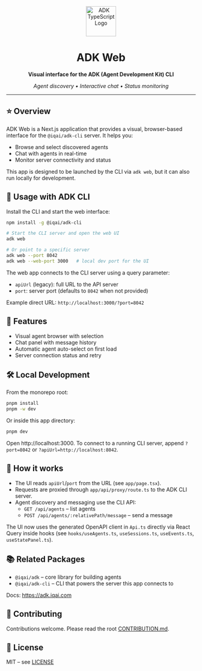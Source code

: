 <div align="center">

<img src="https://files.catbox.moe/vumztw.png" alt="ADK TypeScript Logo" width="80" />

<br/>

# ADK Web

**Visual interface for the ADK (Agent Development Kit) CLI**

*Agent discovery • Interactive chat • Status monitoring*

---

</div>

## ⭐ Overview

ADK Web is a Next.js application that provides a visual, browser-based interface for the `@iqai/adk-cli` server. It helps you:

- Browse and select discovered agents
- Chat with agents in real-time
- Monitor server connectivity and status

This app is designed to be launched by the CLI via `adk web`, but it can also run locally for development.

## 🚀 Usage with ADK CLI

Install the CLI and start the web interface:

```bash
npm install -g @iqai/adk-cli

# Start the CLI server and open the web UI
adk web

# Or point to a specific server
adk web --port 8042
adk web --web-port 3000   # local dev port for the UI
```

The web app connects to the CLI server using a query parameter:

- `apiUrl` (legacy): full URL to the API server
- `port`: server port (defaults to `8042` when not provided)

Example direct URL: `http://localhost:3000/?port=8042`

## 🧩 Features

- Visual agent browser with selection
- Chat panel with message history
- Automatic agent auto-select on first load
- Server connection status and retry

## 🛠️ Local Development

From the monorepo root:

```bash
pnpm install
pnpm -w dev
```

Or inside this app directory:

```bash
pnpm dev
```

Open http://localhost:3000. To connect to a running CLI server, append `?port=8042` or `?apiUrl=http://localhost:8042`.

## 🔌 How it works

- The UI reads `apiUrl`/`port` from the URL (see `app/page.tsx`).
- Requests are proxied through `app/api/proxy/route.ts` to the ADK CLI server.
- Agent discovery and messaging use the CLI API:
	- `GET /api/agents` – list agents
	- `POST /api/agents/:relativePath/message` – send a message

The UI now uses the generated OpenAPI client in `Api.ts` directly via React Query inside hooks (see `hooks/useAgents.ts`, `useSessions.ts`, `useEvents.ts`, `useStatePanel.ts`).

## 📚 Related Packages

- `@iqai/adk` – core library for building agents
- `@iqai/adk-cli` – CLI that powers the server this app connects to

Docs: https://adk.iqai.com

## 🤝 Contributing

Contributions welcome. Please read the root [CONTRIBUTION.md](../../CONTRIBUTION.md).

## 📄 License

MIT – see [LICENSE](../../LICENSE.md)
